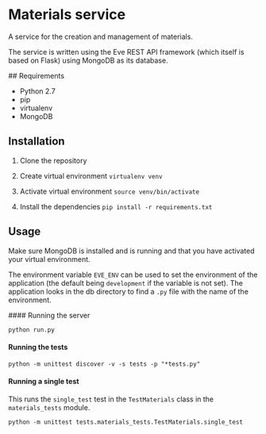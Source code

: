 # Materials service

A service for the creation and management of materials.

The service is written using the Eve REST API framework (which itself is based on Flask) using MongoDB as its database.

## Requirements

- Python 2.7
- pip
- virtualenv
- MongoDB

## Installation

1. Clone the repository

2. Create virtual environment `virtualenv venv`

3. Activate virtual environment `source venv/bin/activate`

4. Install the dependencies `pip install -r requirements.txt`

## Usage

Make sure MongoDB is installed and is running and that you have activated your virtual environment.

The environment variable `EVE_ENV` can be used to set the environment of the application (the default being `development` if the variable is not set). The application looks in the db directory to find a `.py` file with the name of the environment.

#### Running the server

`python run.py`

#### Running the tests

`python -m unittest discover -v -s tests -p "*tests.py"`

#### Running a single test

This runs the `single_test` test in the `TestMaterials` class in the `materials_tests` module.

`python -m unittest tests.materials_tests.TestMaterials.single_test`
